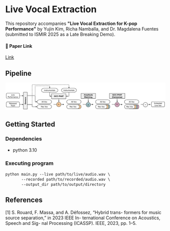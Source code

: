 # Live Vocal Extraction
This repository accompanies **"Live Vocal Extraction for K-pop Performance"** by Yujin Kim, Richa Namballa, and Dr. Magdalena Fuentes (submitted to ISMIR 2025 as a Late Breaking Demo).

#### 🔗 Paper Link

[Link](https://arxiv.org/abs/2508.20273)

## Pipeline
<center><img src="images/Diagram.png"></center>



## Getting Started

### Dependencies

* python 3.10

### Executing program

```
python main.py --live path/to/live/audio.wav \
       --recorded path/to/recorded/audio.wav \
       --output_dir path/to/output/directory
```


## References
[1] S. Rouard, F. Massa, and A. Défossez, “Hybrid trans-
formers for music source separation,” in 2023 IEEE In-
ternational Conference on Acoustics, Speech and Sig-
nal Processing (ICASSP). IEEE, 2023, pp. 1–5.



